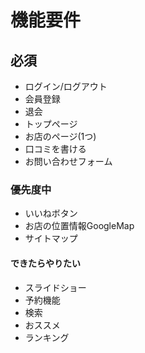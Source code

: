 # 機能要件
## 必須
- ログイン/ログアウト
- 会員登録
- 退会
- トップページ
- お店のページ(1つ)
- 口コミを書ける
- お問い合わせフォーム

### 優先度中
- いいねボタン
- お店の位置情報GoogleMap
- サイトマップ

#### できたらやりたい
- スライドショー
- 予約機能
- 検索
- おススメ
- ランキング